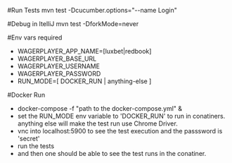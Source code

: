 #Run Tests
mvn test -Dcucumber.options="--name Login"

#Debug in ItelliJ
mvn test -DforkMode=never

#Env vars required
- WAGERPLAYER_APP_NAME=[luxbet|redbook]
- WAGERPLAYER_BASE_URL
- WAGERPLAYER_USERNAME
- WAGERPLAYER_PASSWORD
- RUN_MODE=[ DOCKER_RUN | anything-else ]

#Docker Run

- docker-compose -f "path to the docker-compose.yml"   &
- set the RUN_MODE env variable to 'DOCKER_RUN' to run in conatiners. anything else will make the test run use Chrome Driver.
- vnc into localhost:5900 to see the test execution and the passsword is 'secret'
- run the tests
- and then one should be able to see the test runs in the conatiner.